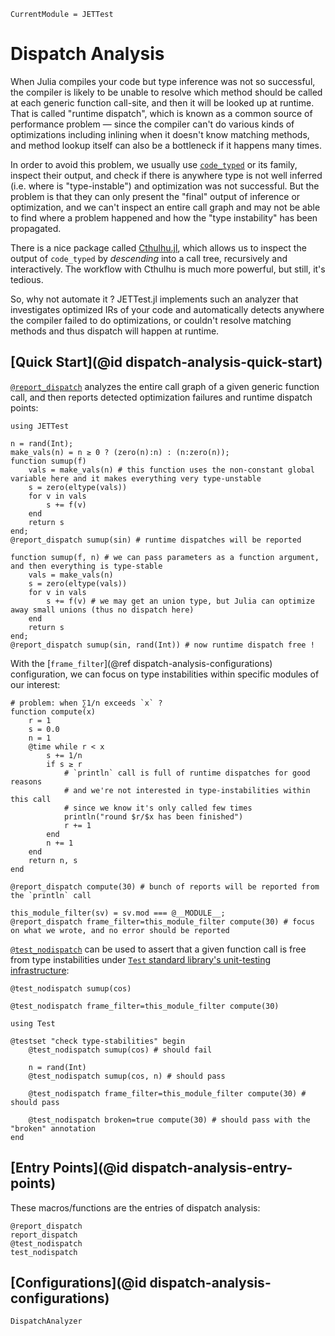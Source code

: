 ```@meta
CurrentModule = JETTest
```

# Dispatch Analysis

When Julia compiles your code but type inference was not so successful, the compiler is
likely to be unable to resolve which method should be called at each generic function call-site,
and then it will be looked up at runtime.
That is called "runtime dispatch", which is known as a common source of performance problem —
since the compiler can't do various kinds of optimizations including inlining when it doesn't
know matching methods, and method lookup itself can also be a bottleneck if it happens many times.

In order to avoid this problem, we usually use [`code_typed`](https://docs.julialang.org/en/v1/base/base/#Base.code_typed)
or its family, inspect their output, and check if there is anywhere type is not well inferred
(i.e. where is "type-instable") and optimization was not successful.
But the problem is that they can only present the "final" output of inference or
optimization, and we can't inspect an entire call graph and may not be able to find where
a problem happened and how the "type instability" has been propagated.

There is a nice package called [Cthulhu.jl](https://github.com/JuliaDebug/Cthulhu.jl),
which allows us to inspect the output of `code_typed` by _descending_ into a call tree,
recursively and interactively.
The workflow with Cthulhu is much more powerful, but still, it's tedious.

So, why not automate it ?
JETTest.jl implements such an analyzer that investigates optimized IRs of your code and
automatically detects anywhere the compiler failed to do optimizations, or couldn't
resolve matching methods and thus dispatch will happen at runtime.

## [Quick Start](@id dispatch-analysis-quick-start)

[`@report_dispatch`](@ref) analyzes the entire call graph of a given generic function call,
and then reports detected optimization failures and runtime dispatch points:
```@repl quickstart
using JETTest

n = rand(Int);
make_vals(n) = n ≥ 0 ? (zero(n):n) : (n:zero(n));
function sumup(f)
    vals = make_vals(n) # this function uses the non-constant global variable here and it makes everything very type-unstable
    s = zero(eltype(vals))
    for v in vals
        s += f(v)
    end
    return s
end;
@report_dispatch sumup(sin) # runtime dispatches will be reported

function sumup(f, n) # we can pass parameters as a function argument, and then everything is type-stable
    vals = make_vals(n)
    s = zero(eltype(vals))
    for v in vals
        s += f(v) # we may get an union type, but Julia can optimize away small unions (thus no dispatch here)
    end
    return s
end;
@report_dispatch sumup(sin, rand(Int)) # now runtime dispatch free !
```

With the [`frame_filter`](@ref dispatch-analysis-configurations) configuration, we can focus on type
instabilities within specific modules of our interest:
```@repl quickstart
# problem: when ∑1/n exceeds `x` ?
function compute(x)
    r = 1
    s = 0.0
    n = 1
    @time while r < x
        s += 1/n
        if s ≥ r
            # `println` call is full of runtime dispatches for good reasons
            # and we're not interested in type-instabilities within this call
            # since we know it's only called few times
            println("round $r/$x has been finished")
            r += 1
        end
        n += 1
    end
    return n, s
end

@report_dispatch compute(30) # bunch of reports will be reported from the `println` call

this_module_filter(sv) = sv.mod === @__MODULE__;
@report_dispatch frame_filter=this_module_filter compute(30) # focus on what we wrote, and no error should be reported
```

[`@test_nodispatch`](@ref) can be used to assert that a given function call is free from type instabilities
under [`Test` standard library's unit-testing infrastructure](https://docs.julialang.org/en/v1/stdlib/Test/):
```@repl quickstart
@test_nodispatch sumup(cos)

@test_nodispatch frame_filter=this_module_filter compute(30)

using Test

@testset "check type-stabilities" begin
    @test_nodispatch sumup(cos) # should fail

    n = rand(Int)
    @test_nodispatch sumup(cos, n) # should pass

    @test_nodispatch frame_filter=this_module_filter compute(30) # should pass

    @test_nodispatch broken=true compute(30) # should pass with the "broken" annotation
end
```

## [Entry Points](@id dispatch-analysis-entry-points)

These macros/functions are the entries of dispatch analysis:
```@docs
@report_dispatch
report_dispatch
@test_nodispatch
test_nodispatch
```

## [Configurations](@id dispatch-analysis-configurations)

```@docs
DispatchAnalyzer
```
